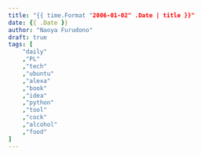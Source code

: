 ```yaml
---
title: "{{ time.Format "2006-01-02" .Date | title }}"
date: {{ .Date }}
author: "Naoya Furudono"
draft: true
tags: [
    "daily"
    ,"PL"
    ,"tech"
    ,"ubuntu"
    ,"alexa"
    ,"book"
    ,"idea"
    ,"python"
    ,"tool"
    ,"cock"
    ,"alcohol"
    ,"food"
]
---
```

